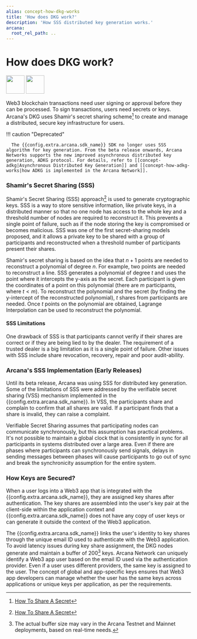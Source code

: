```yaml
---
alias: concept-how-dkg-works
title: 'How does DKG work?'
description: 'How SSS distributed key generation works.'
arcana:
  root_rel_path: ..
---
```


# How does DKG work?

<img src="/img/icons/i_dkg_light.png#only-light" width="50"/>
<img src="/img/icons/i_dkg_dark.png#only-dark" width="50"/>

Web3 blockchain transactions need user signing or approval before they can be processed. To sign transactions, users need secrets or keys. Arcana's DKG uses Shamir's secret sharing scheme[^1] to create and manage a distributed, secure key infrastructure for users.

!!! caution  "Deprecated"

      The {{config.extra.arcana.sdk_name}} SDK no longer uses SSS algorithm for key generation. From the beta release onwards, Arcana Networks supports the new improved asynchronous distributed key generation, ADKG protocol. For details, refer to [[concept-adkg|Asynchronous Distributed Key Generation]] and [[concept-how-adkg-works|how ADKG is implemented in the Arcana Network]].

### Shamir's Secret Sharing (SSS)

Shamir's Secret Sharing (SSS) approach[^1] is used to generate cryptographic keys. SSS is a way to store sensitive information, like private keys, in a distributed manner so that no one node has access to the whole key and a threshold number of nodes are required to reconstruct it. This prevents a single point of failure, such as if the node storing the key is compromised or becomes malicious. SSS was one of the first secret-sharing models proposed, and it allows a private key to be shared with a group of participants and reconstructed when a threshold number of participants present their shares. 

Shamir's secret sharing is based on the idea that $n + 1$ points are needed to reconstruct a polynomial of degree $n$. For example, two points are needed to reconstruct a line. SSS generates a polynomial of degree $t$ and uses the point where it intercepts the y-axis as the secret. Each participant is given the coordinates of a point on this polynomial (there are $m$ participants, where $t < m$). To reconstruct the polynomial and the secret (by finding the y-intercept of the reconstructed polynomial), $t$ shares from participants are needed. Once $t$ points on the polynomial are obtained, Lagrange Interpolation can be used to reconstruct the polynomial.

#### SSS Limitations

One drawback of SSS is that participants cannot verify if their shares are correct or if they are being lied to by the dealer. The requirement of a trusted dealer is a big limitation as it is a single point of failure. Other issues with SSS include share revocation, recovery, repair and poor audit-ability.

### Arcana's SSS Implementation (Early Releases)

Until its beta release, Arcana was using SSS for distributed key generation. Some of the limitations of SSS were addressed by the verifiable secret sharing (VSS) mechanism implemented in the {{config.extra.arcana.sdk_name}}. In VSS, the participants share and complain to confirm that all shares are valid. If a participant finds that a share is invalid, they can raise a complaint.

Verifiable Secret Sharing assumes that participating nodes can communicate synchronously, but this assumption has practical problems. It's not possible to maintain a global clock that is consistently in sync for all participants in systems distributed over a large area. Even if there are phases where participants can synchronously send signals, delays in sending messages between phases will cause participants to go out of sync and break the synchronicity assumption for the entire system.

### How Keys are Secured?

When a user logs into a Web3 app that is integrated with the {{config.extra.arcana.sdk_name}}, they are assigned key shares after authentication. The key shares are assembled into the user's key pair at the client-side within the application context and {{config.extra.arcana.sdk_name}} does not have any copy of user keys or can generate it outside the context of the Web3 application. 

The {{config.extra.arcana.sdk_name}} links the user's identity to key shares through the unique email ID used to authenticate with the Web3 application. To avoid latency issues during key share assignment, the DKG nodes generate and maintain a buffer of 200[^3] keys. Arcana Network can uniquely identify a Web3 app user based on the email ID used via the authentication provider. Even if a user uses different providers, the same key is assigned to the user.  The concept of global and app-specific keys ensures that Web3 app developers can manage whether the user has the same keys across applications or unique keys per application, as per the requirements.

[^1]: [How To Share A Secret](http://web.mit.edu/6.857/OldStuff/Fall03/ref/Shamir-HowToShareASecret.pdf)

[^2]: [Asynchronous Verifiable Secret Sharing and Proactive Cryptosystems](https://eprint.iacr.org/2002/134.pdf)

[^3]: The actual buffer size may vary in the Arcana Testnet and Mainnet deployments, based on real-time needs.
